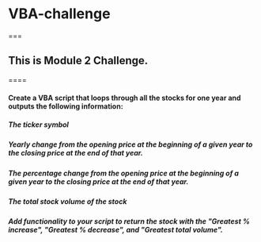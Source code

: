 # VBA-challenge
===
## This is Module 2 Challenge. 
====
#### Create a VBA script that loops through all the stocks for one year and outputs the following information:

##### The ticker symbol

##### Yearly change from the opening price at the beginning of a given year to the closing price at the end of that year.

##### The percentage change from the opening price at the beginning of a given year to the closing price at the end of that year.

##### The total stock volume of the stock

##### Add functionality to your script to return the stock with the "Greatest % increase", "Greatest % decrease", and "Greatest total volume". 
